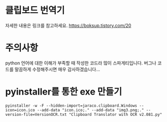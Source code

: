 # 클립보드 번역기
자세한 내용은 링크를 참고하세요.
https://boksup.tistory.com/20

# 주의사항
python 언어에 대한 이해가 부족할 때 작성한 코드라 많이 스파게티입니다.
버그나 코드를 말끔하게 수정해주시면 매우 감사하겠습니다...


# pyinstaller를 통한 exe 만들기
`pyinstaller -w -F --hidden-import=jaraco.clipboard.Windows --icon=icon.ico --add-data "icon.ico;." --add-data "img3.png;." --version-file=VersionOCR.txt "Clipboard Translator with OCR v2.081.py"`

